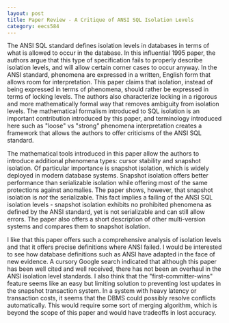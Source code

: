 ```yaml
---
layout: post
title: Paper Review - A Critique of ANSI SQL Isolation Levels 
category: eecs584
---
```

The ANSI SQL standard defines isolation levels in databases in terms of what is allowed to occur in the database. In this influential 1995 paper, the authors argue that this type of specification fails to properly describe isolation levels, and will allow certain corner cases to occur anyway. In the ANSI standard, phenomena are expressed in a written, English form that allows room for interpretation. This paper claims that isolation, instead of being expressed in terms of phenomena, should rather be expressed in terms of locking levels. The authors also characterize locking in a rigorous and more mathematically formal way that removes ambiguity from isolation levels. The mathematical formalism introduced to SQL isolation is an important contribution introduced by this paper, and terminology introduced here such as "loose" vs "strong" phenomena interpretation creates a framework that allows the authors to offer criticisms of the ANSI SQL standard.

The mathematical tools introduced in this paper allow the authors to introduce additional phenomena types: cursor stability and snapshot isolation. Of particular importance is snapshot isolation, which is widely deployed in modern database systems. Snapshot isolation offers better performance than serializable isolation while offering most of the same protections against anomalies. The paper shows, however, that snapshot isolation is *not* the serializable. This fact implies a failing of the ANSI SQL isolation levels - snapshot isolation exhibits no prohibited phenomena as defined by the ANSI standard, yet is not serializable and can still allow errors. The paper also offers a short description of other multi-version systems and compares them to snapshot isolation.

I like that this paper offers such a comprehensive analysis of isolation levels and that it offers precise definitions where ANSI failed. I would be interested to see how database definitions such as ANSI have adapted in the face of new evidence. A cursory Google search indicated that although this paper has been well cited and well received, there has not been an overhaul in the ANSI isolation level standards. I also think that the "first-committer-wins" feature seems like an easy but limiting solution to preventing lost updates in the snapshot transaction system. In a system with heavy latency or transaction costs, it seems that the DBMS could possibly resolve conflicts automatically. This would require some sort of merging algorithm, which is beyond the scope of this paper and would have tradeoffs in lost accuracy. 
